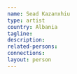 ```yaml
---
name: Sead Kazanxhiu
type: artist
country: Albania
tagline: 
description:
related-persons:
connections:
layout: person
---
```

